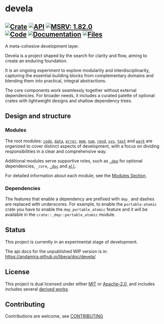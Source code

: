 # devela

[![Crate](https://img.shields.io/crates/v/devela.svg)](https://crates.io/crates/devela)
[![API](https://docs.rs/devela/badge.svg)](https://docs.rs/devela/)
[![MSRV: 1.82.0](https://flat.badgen.net/badge/MSRV/1.82.0/purple)](https://releases.rs/docs/1.82.0/)
<br/>
[![Code](https://tokei.rs/b1/github/andamira/devela?category=code)](https://github.com/andamira/devela)
[![Documentation](https://tokei.rs/b1/github/andamira/devela?category=comments)](https://docs.rs/devela/)
[![Files](https://tokei.rs/b1/github/andamira/devela?category=files)](https://github.com/andamira/devela/tree/main/)
---

A meta-cohesive development layer.

Devela is a project shaped by the search for clarity and flow,
aiming to create an enduring foundation.

It is an ongoing experiment to explore modularity and interdisciplinarity,
capturing the essential building blocks from complementary domains
and blending them into practical, integral abstractions.

The core components work seamlessly together without external dependencies.
For broader needs, it includes a curated palette of optional crates with
lightweight designs and shallow dependency trees.

## Design and structure

### Modules

The root modules:
[`code`], [`data`], [`error`], [`mem`], [`num`], [`rend`], [`sys`], [`text`] and [`work`]
are organized to cover distinct aspects of development, with a focus on
dividing responsibilities in a clear and comprehensive way.

Additional modules serve supportive roles,
such as [`_dep`] for optional dependencies,
`_core`, [`_doc`] and [`all`].

For detailed information about each module, see the
[Modules Section](https://docs.rs/devela/latest/devela/#modules).

[`code`]: https://docs.rs/devela/latest/devela/code/index.html
[`data`]: https://docs.rs/devela/latest/devela/data/index.html
[`error`]: https://docs.rs/devela/latest/devela/error/index.html
[`mem`]: https://docs.rs/devela/latest/devela/mem/index.html
[`num`]: https://docs.rs/devela/latest/devela/num/index.html
[`rend`]: https://docs.rs/devela/latest/devela/rend/index.html
[`sys`]: https://docs.rs/devela/latest/devela/sys/index.html
[`text`]: https://docs.rs/devela/latest/devela/text/index.html
[`work`]: https://docs.rs/devela/latest/devela/work/index.html

[`_dep`]: https://docs.rs/devela/latest/devela/_dep/index.html
[`_doc`]: https://docs.rs/devela/latest/devela/_doc/index.html
[`all`]: https://docs.rs/devela/latest/devela/all/index.html

### Dependencies
The features that enable a dependency are prefixed with `dep_` and dashes are
replaced with underscores. For example, to enable the `portable-atomic` crate
you have to enable the `dep_portable_atomic` feature and it will be available
in the `crate::_dep::portable_atomic` module.

## Status
This project is currently in an experimental stage of development.

The api docs for the unpublished WIP version is in: https://andamira.github.io/libera/doc/devela/

## License
This project is dual licensed under either [MIT](LICENSE-MIT)
or [Apache-2.0](LICENSE-APACHE), and includes includes several
[derived works](DOCS/DERIVED.md).

## Contributing
Contributions are welcome, see [CONTRIBUTING](DOCS/CONTRIBUTING.md)
